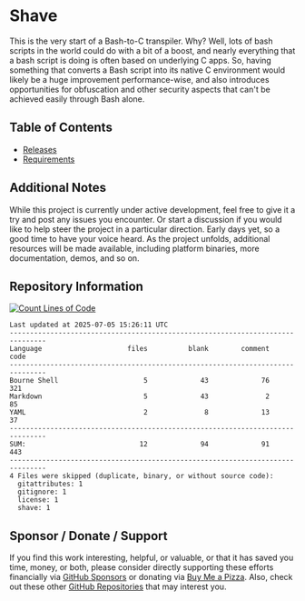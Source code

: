 # Shave

This is the very start of a Bash-to-C transpiler. Why? Well, lots of bash scripts in the world could do with a bit of a boost, and nearly everything that a bash script is doing is often based on underlying C apps. So, having something that converts a Bash script into its native C environment would likely be a huge improvement performance-wise, and also introduces opportunities for obfuscation and other security aspects that can't be achieved easily through Bash alone.

## Table of Contents

- [Releases](./docs/RELEASES.md)
- [Requirements](./docs/REQUIREMENTS.md)

## Additional Notes

While this project is currently under active development, feel free to give it a try and post any issues you encounter. Or start a discussion if you would like to help steer the project in a particular direction. Early days yet, so a good time to have your voice heard. As the project unfolds, additional resources will be made available, including platform binaries, more documentation, demos, and so on.

## Repository Information

[![Count Lines of Code](https://github.com/500Foods/Template/actions/workflows/main.yml/badge.svg)](https://github.com/500Foods/Shave/actions/workflows/main.yml)
<!--CLOC-START -->
```cloc
Last updated at 2025-07-05 15:26:11 UTC
-------------------------------------------------------------------------------
Language                     files          blank        comment           code
-------------------------------------------------------------------------------
Bourne Shell                     5             43             76            321
Markdown                         5             43              2             85
YAML                             2              8             13             37
-------------------------------------------------------------------------------
SUM:                            12             94             91            443
-------------------------------------------------------------------------------
4 Files were skipped (duplicate, binary, or without source code):
  gitattributes: 1
  gitignore: 1
  license: 1
  shave: 1
```
<!--CLOC-END-->

## Sponsor / Donate / Support

If you find this work interesting, helpful, or valuable, or that it has saved you time, money, or both, please consider directly supporting these efforts financially via [GitHub Sponsors](https://github.com/sponsors/500Foods) or donating via [Buy Me a Pizza](https://www.buymeacoffee.com/andrewsimard500). Also, check out these other [GitHub Repositories](https://github.com/500Foods?tab=repositories&q=&sort=stargazers) that may interest you.
